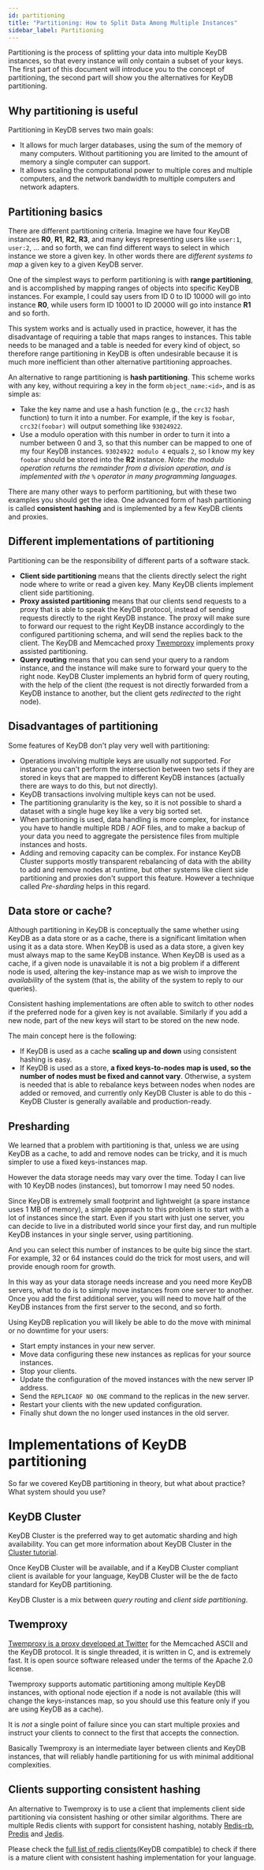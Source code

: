 ```yaml
---
id: partitioning
title: "Partitioning: How to Split Data Among Multiple Instances"
sidebar_label: Partitioning
---
```



Partitioning is the process of splitting your data into multiple KeyDB instances, so that every instance will only contain a subset of your keys. The first part of this document will introduce you to the concept of partitioning, the second part will show you the alternatives for KeyDB partitioning.

Why partitioning is useful
---

Partitioning in KeyDB serves two main goals:

* It allows for much larger databases, using the sum of the memory of many computers. Without partitioning you are limited to the amount of memory a single computer can support.
* It allows scaling the computational power to multiple cores and multiple computers, and the network bandwidth to multiple computers and network adapters.

Partitioning basics
---

There are different partitioning criteria. Imagine we have four KeyDB instances **R0**, **R1**, **R2**, **R3**, and many keys representing users like `user:1`, `user:2`, ... and so forth, we can find different ways to select in which instance we store a given key. In other words there are *different systems to map* a given key to a given KeyDB server.

One of the simplest ways to perform partitioning is with **range partitioning**, and is accomplished by mapping ranges of objects into specific KeyDB instances. For example, I could say users from ID 0 to ID 10000 will go into instance **R0**, while users form ID 10001 to ID 20000 will go into instance **R1** and so forth.

This system works and is actually used in practice, however, it has the disadvantage of requiring a table that maps ranges to instances. This table needs to be managed and a table is needed for every kind of object, so therefore range partitioning in KeyDB is often undesirable because it is much more inefficient than other alternative partitioning approaches.

An alternative to range partitioning is **hash partitioning**. This scheme works with any key, without requiring a key in the form `object_name:<id>`, and is as simple as:

* Take the key name and use a hash function (e.g., the `crc32` hash function) to turn it into a number. For example, if the key is `foobar`, `crc32(foobar)` will output something like `93024922`.
* Use a modulo operation with this number in order to turn it into a number between 0 and 3, so that this number can be mapped to one of my four KeyDB instances. `93024922 modulo 4` equals `2`, so I know my key `foobar` should be stored into the **R2** instance. *Note: the modulo operation returns the remainder from a division operation, and is implemented with the `%` operator in many programming languages.*

There are many other ways to perform partitioning, but with these two examples you should get the idea. One advanced form of hash partitioning is called **consistent hashing** and is implemented by a few KeyDB clients and proxies.

Different implementations of partitioning
---

Partitioning can be the responsibility of different parts of a software stack.

* **Client side partitioning** means that the clients directly select the right node where to write or read a given key. Many KeyDB clients implement client side partitioning.
* **Proxy assisted partitioning** means that our clients send requests to a proxy that is able to speak the KeyDB protocol, instead of sending requests directly to the right KeyDB instance. The proxy will make sure to forward our request to the right KeyDB instance accordingly to the configured partitioning schema, and will send the replies back to the client. The KeyDB and Memcached proxy [Twemproxy](https://github.com/twitter/twemproxy) implements proxy assisted partitioning.
* **Query routing** means that you can send your query to a random instance, and the instance will make sure to forward your query to the right node. KeyDB Cluster implements an hybrid form of query routing, with the help of the client (the request is not directly forwarded from a KeyDB instance to another, but the client gets *redirected* to the right node).

Disadvantages of partitioning
---

Some features of KeyDB don't play very well with partitioning:

* Operations involving multiple keys are usually not supported. For instance you can't perform the intersection between two sets if they are stored in keys that are mapped to different KeyDB instances (actually there are ways to do this, but not directly).
* KeyDB transactions involving multiple keys can not be used.
* The partitioning granularity is the key, so it is not possible to shard a dataset with a single huge key like a very big sorted set.
* When partitioning is used, data handling is more complex, for instance you have to handle multiple RDB / AOF files, and to make a backup of your data you need to aggregate the persistence files from multiple instances and hosts.
* Adding and removing capacity can be complex. For instance KeyDB Cluster supports mostly transparent rebalancing of data with the ability to add and remove nodes at runtime, but other systems like client side partitioning and proxies don't support this feature. However a technique called *Pre-sharding* helps in this regard.

Data store or cache?
---

Although partitioning in KeyDB is conceptually the same whether using KeyDB as a data store or as a cache, there is a significant limitation when using it as a data store. When KeyDB is used as a data store, a given key must always map to the same KeyDB instance. When KeyDB is used as a cache, if a given node is unavailable it is not a big problem if a different node is used, altering the key-instance map as we wish to improve the *availability* of the system (that is, the ability of the system to reply to our queries).

Consistent hashing implementations are often able to switch to other nodes if the preferred node for a given key is not available. Similarly if you add a new node, part of the new keys will start to be stored on the new node.

The main concept here is the following:

* If KeyDB is used as a cache **scaling up and down** using consistent hashing is easy.
* If KeyDB is used as a store, **a fixed keys-to-nodes map is used, so the number of nodes must be fixed and cannot vary**. Otherwise, a system is needed that is able to rebalance keys between nodes when nodes are added or removed, and currently only KeyDB Cluster is able to do this - KeyDB Cluster is generally available and production-ready.

Presharding
---

We learned that a problem with partitioning is that, unless we are using KeyDB as a cache, to add and remove nodes can be tricky, and it is much simpler to use a fixed keys-instances map.

However the data storage needs may vary over the time. Today I can live with 10 KeyDB nodes (instances), but tomorrow I may need 50 nodes.

Since KeyDB is extremely small footprint and lightweight (a spare instance uses 1 MB of memory), a simple approach to this problem is to start with a lot of instances since the start. Even if you start with just one server, you can decide to live in a distributed world since your first day, and run multiple KeyDB instances in your single server, using partitioning.

And you can select this number of instances to be quite big since the start. For example, 32 or 64 instances could do the trick for most users, and will provide enough room for growth.

In this way as your data storage needs increase and you need more KeyDB servers, what to do is to simply move instances from one server to another. Once you add the first additional server, you will need to move half of the KeyDB instances from the first server to the second, and so forth.

Using KeyDB replication you will likely be able to do the move with minimal or no downtime for your users:

* Start empty instances in your new server.
* Move data configuring these new instances as replicas for your source instances.
* Stop your clients.
* Update the configuration of the moved instances with the new server IP address.
* Send the `REPLICAOF NO ONE` command to the replicas in the new server.
* Restart your clients with the new updated configuration.
* Finally shut down the no longer used instances in the old server.

Implementations of KeyDB partitioning
===

So far we covered KeyDB partitioning in theory, but what about practice? What system should you use?

KeyDB Cluster
---

KeyDB Cluster is the preferred way to get automatic sharding and high availability.
You can get more information about KeyDB Cluster in the [Cluster tutorial](https://docs.keydb.dev/docs/cluster-tutorial).

Once KeyDB Cluster will be available, and if a KeyDB Cluster compliant client is available for your language, KeyDB Cluster will be the de facto standard for KeyDB partitioning.

KeyDB Cluster is a mix between *query routing* and *client side partitioning*.

Twemproxy
---

[Twemproxy is a proxy developed at Twitter](https://github.com/twitter/twemproxy) for the Memcached ASCII and the KeyDB protocol. It is single threaded, it is written in C, and is extremely fast. It is open source software released under the terms of the Apache 2.0 license.

Twemproxy supports automatic partitioning among multiple KeyDB instances, with optional node ejection if a node is not available (this will change the keys-instances map, so you should use this feature only if you are using KeyDB as a cache).

It is *not* a single point of failure since you can start multiple proxies and instruct your clients to connect to the first that accepts the connection.

Basically Twemproxy is an intermediate layer between clients and KeyDB instances, that will reliably handle partitioning for us with minimal additional complexities.

Clients supporting consistent hashing
---

An alternative to Twemproxy is to use a client that implements client side partitioning via consistent hashing or other similar algorithms. There are multiple Redis clients with support for consistent hashing, notably [Redis-rb](https://github.com/redis/redis-rb), [Predis](https://github.com/nrk/predis) and [Jedis](https://github.com/redis/jedis).

Please check the [full list of redis clients](http://redis.io/clients)(KeyDB compatible) to check if there is a mature client with consistent hashing implementation for your language.
